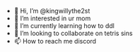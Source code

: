 - 👋 Hi, I’m @kingwillythe2st
- 👀 I’m interested in ur mom
- 🌱 I’m currently learning how to ddl
- 💞️ I’m looking to collaborate on tetris sins
- 📫 How to reach me discord

<!---
kingwillythe2st/kingwillythe2st is a ✨ special ✨ repository because its `README.md` (this file) appears on your GitHub profile.
You can click the Preview link to take a look at your changes.
--->
